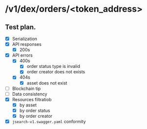 # /v1/dex/orders/<token_address>

## Test plan.

* [x] Serialization
* [x] API responses
    * [x] 200s
* [x] API errors
    * [x] 400s
        * [x] order status type is invalid
        * [x] order creator does not exists
    * [x] 404s
        * [x] asset does not exist
* [ ] Blockchain tip
* [ ] Data consistency
* [x] Resources filtratiob
    * [x] by asset
    * [x] by order status
    * [x] by order creator
* [x] `jsearch-v1.swagger.yaml` conformity
